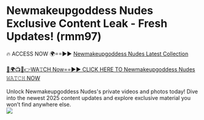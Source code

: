 # Newmakeupgoddess Nudes Exclusive Content Leak - Fresh Updates! (rmm97)

🔥 ACCESS NOW 🌍==►► <a href="https://tinyurl.com/yc657z5k" rel="nofollow">Newmakeupgoddess Nudes Latest Collection</a>
<br><br>
[🔴🌍📺📱👉WA𝚃CH Now==►► CLICK HERE TO Newmakeupgoddess Nudes 𝚆𝙰𝚃𝙲𝙷 NOW](https://tinyurl.com/yc657z5k)
<br><br>
Unlock Newmakeupgoddess Nudes's private videos and photos today! Dive into the newest 2025 content updates and explore exclusive material you won’t find anywhere else.
<br>
<a href="https://tinyurl.com/yc657z5k" rel="nofollow" data-target="animated-image.originalLink"><img src="https://camo.githubusercontent.com/8a4f000d20f83aca3bf7ec5f350d767afa0574a8a352519fd8cfa583a6f93a33/68747470733a2f2f692e696d6775722e636f6d2f644a486b345a712e676966" data-canonical-src="https://i.imgur.com/dJHk4Zq.gif" style="max-width: 100%; display: inline-block;" data-target="animated-image.originalImage"></a>
<br>
